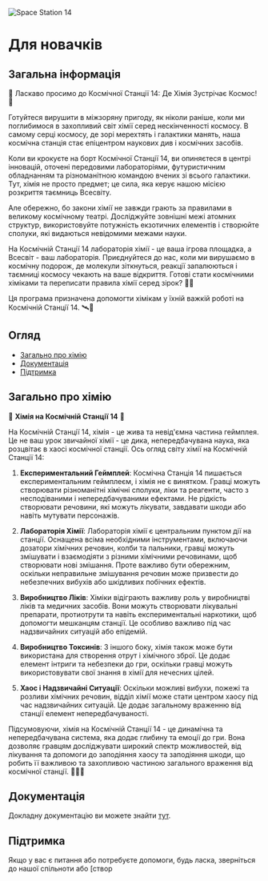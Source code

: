 ![Space Station 14](https://cdn.cloudflare.steamstatic.com/steam/apps/1255460/capsule_616x353.jpg?t=1684170495)

# Для новачків

## Загальна інформація

🚀 Ласкаво просимо до Космічної Станції 14: Де Хімія Зустрічає Космос! 🧪

Готуйтеся вирушити в міжзоряну пригоду, як ніколи раніше, коли ми поглибимося в захопливий світ хімії серед нескінченності космосу. В самому серці космосу, де зорі мерехтять і галактики манять, наша космічна станція стає епіцентром наукових див і космічних засобів.

Коли ви крокуєте на борт Космічної Станції 14, ви опиняєтеся в центрі інновацій, оточені передовими лабораторіями, футуристичним обладнанням та різноманітною командою вчених зі всього галактики. Тут, хімія не просто предмет; це сила, яка керує нашою місією розкриття таємниць Всесвіту.

Але обережно, бо закони хімії не завжди грають за правилами в великому космічному театрі. Досліджуйте зовнішні межі атомних структур, використовуйте потужність екзотичних елементів і створюйте сполуки, які видаються невідомими межами науки.

На Космічній Станції 14 лабораторія хімії - це ваша ігрова площадка, а Всесвіт - ваш лабораторія. Приєднуйтеся до нас, коли ми вирушаємо в космічну подорож, де молекули зіткнуться, реакції запалюються і таємниці космосу чекають на ваше відкриття. Готові стати космічними хіміками та переписати правила хімії серед зірок? 🌌✨

Ця програма призначена допомогти хімікам у їхній важкій роботі на Космічній Станції 14. 🛰️🔬

## Огляд

- [Загально про хімію](#Загально-про-хімію)
- [Документація](#документація)
- [Підтримка](#підтримка)

## Загально про хімію

🚀 **Хімія на Космічній Станції 14** 🧪

На Космічній Станції 14, хімія - це жива та невід'ємна частина геймплея. Це не ваш урок звичайної хімії - це дика, непередбачувана наука, яка розцвітає в хаосі космічної станції. Ось огляд світу хімії на Космічній Станції 14:

1. **Експериментальний Геймплей**: Космічна Станція 14 пишається експериментальним геймплеєм, і хімія не є винятком. Гравці можуть створювати різноманітні хімічні сполуки, ліки та реагенти, часто з несподіваними і непередбачуваними ефектами. Не рідкість створювати речовини, які можуть лікувати, завдавати шкоди або навіть мутувати персонажів.

2. **Лабораторія Хімії**: Лабораторія хімії є центральним пунктом дії на станції. Оснащена всіма необхідними інструментами, включаючи дозатори хімічних речовин, колби та пальники, гравці можуть змішувати і взаємодіяти з різними хімічними речовинами, щоб створювати нові змішання. Проте важливо бути обережним, оскільки неправильне змішування речовин може призвести до небезпечних вибухів або шкідливих побічних ефектів.

3. **Виробництво Ліків**: Хіміки відіграють важливу роль у виробництві ліків та медичних засобів. Вони можуть створювати лікувальні препарати, протиотрути та навіть експериментальні наркотики, щоб допомогти мешканцям станції. Це особливо важливо під час надзвичайних ситуацій або епідемій.

4. **Виробництво Токсинів**: З іншого боку, хімія також може бути використана для створення отрут і хімічного зброї. Це додає елемент інтриги та небезпеки до гри, оскільки гравці можуть використовувати свої знання в хімії для нечесних цілей.

8. **Хаос і Надзвичайні Ситуації**: Оскільки можливі вибухи, пожежі та розливи хімічних речовин, відділ хімії може стати центром хаосу під час надзвичайних ситуацій. Це додає загальному враженню від станції елемент непередбачуваності.

Підсумовуючи, хімія на Космічній Станції 14 - це динамічна та непередбачувана система, яка додає глибину та емоції до гри. Вона дозволяє гравцям досліджувати широкий спектр можливостей, від лікування та допомоги до заподіяння хаосу та заподіяння шкоди, що робить її важливою та захопливою частиною загального враження від космічної станції. 🚀🌌🔬

## Документація

Докладну документацію ви можете знайти [тут](link_to_documentation).

## Підтримка

Якщо у вас є питання або потребуєте допомоги, будь ласка, зверніться до нашої спільноти або [створ
